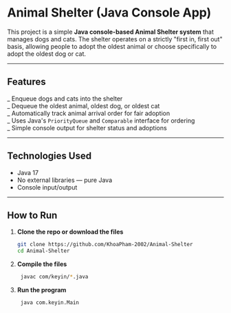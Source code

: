 # Animal Shelter (Java Console App)

This project is a simple **Java console-based Animal Shelter system** that manages dogs and cats. The shelter operates on a strictly "first in, first out" basis, allowing people to adopt the oldest animal or choose specifically to adopt the oldest dog or cat.

---

## Features

_ Enqueue dogs and cats into the shelter  
_ Dequeue the oldest animal, oldest dog, or oldest cat  
_ Automatically track animal arrival order for fair adoption  
_ Uses Java's `PriorityQueue` and `Comparable` interface for ordering  
_ Simple console output for shelter status and adoptions  

---

## Technologies Used

- Java 17  
- No external libraries — pure Java  
- Console input/output  

---

## How to Run

1. **Clone the repo or download the files**

   ```bash
   git clone https://github.com/KhoaPham-2002/Animal-Shelter
   cd Animal-Shelter
   ```
2. **Compile the files**
   ```bash
    javac com/keyin/*.java
   ```

3. **Run the program**
   ```bash
    java com.keyin.Main
   ```
